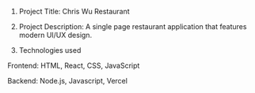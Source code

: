 1. Project Title: Chris Wu Restaurant

2. Project Description: A single page restaurant application that features modern UI/UX design.

3. Technologies used

Frontend: HTML, React, CSS, JavaScript

Backend: Node.js, Javascript, Vercel



